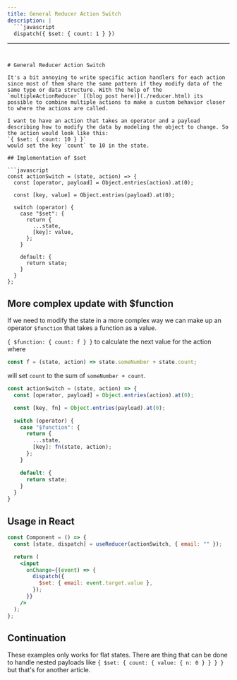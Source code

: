 ```yaml
---
title: General Reducer Action Switch
description: |
  ```javascript
  dispatch({ $set: { count: 1 } })
  ```
---
```


# General Reducer Action Switch

It's a bit annoying to write specific action handlers for each action since most of them share the same pattern if they modify data of the same type or data structure. With the help of the `multipleActionReducer` [(blog post here)](./reducer.html) its possible to combine multiple actions to make a custom behavior closer to where the actions are called.

I want to have an action that takes an operator and a payload
describing how to modify the data by modeling the object to change. So
the action would look like this:
`{ $set: { count: 10 } }`
would set the key `count` to 10 in the state.

## Implementation of $set

```javascript
const actionSwitch = (state, action) => {
  const [operator, payload] = Object.entries(action).at(0);

  const [key, value] = Object.entries(payload).at(0);

  switch (operator) {
    case "$set": {
      return {
        ...state,
        [key]: value,
      };
    }

    default: {
      return state;
    }
  }
};
```

## More complex update with $function

If we need to modify the state in a more complex way we can make up an operator `$function` that takes a function as a value.

`{ $function: { count: f } }`
to calculate the next value for the action where

```javascript
const f = (state, action) => state.someNumber + state.count;
```

will set `count` to the sum of `someNumber + count`.

```javascript
const actionSwitch = (state, action) => {
  const [operator, payload] = Object.entries(action).at(0);

  const [key, fn] = Object.entries(payload).at(0);

  switch (operator) {
    case "$function": {
      return {
        ...state,
        [key]: fn(state, action);
      };
    }

    default: {
      return state;
    }
  }
}
```

## Usage in React

```jsx
const Component = () => {
  const [state, dispatch] = useReducer(actionSwitch, { email: "" });

  return (
    <input
      onChange={(event) => {
        dispatch({
          $set: { email: event.target.value },
        });
      }}
    />
  );
};
```

## Continuation

These examples only works for flat states. There are thing that can be done to handle nested payloads like
`{ $set: { count: { value: { n: 0 } } } }` but that's for another article.

